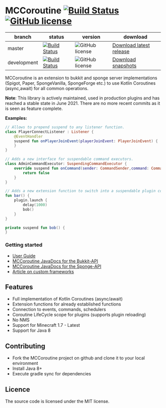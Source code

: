 # MCCoroutine [![Build Status](https://maven-badges.herokuapp.com/maven-central/com.github.shynixn.mccoroutine/mccoroutine-bukkit-api/badge.svg?style=flat-square)](https://maven-badges.herokuapp.com/maven-central/com.github.shynixn.mccoroutine/mccoroutine-bukkit-api) [![GitHub license](http://img.shields.io/badge/license-MIT-blue.svg?style=flat-square)](https://raw.githubusercontent.com/Shynixn/MCCoroutine/master/LICENSE)

| branch        | status        |  version | download |
| ------------- | ------------- |  --------| ---------| 
| master        | [![Build Status](https://github.com/Shynixn/MCCoroutine/workflows/CI/badge.svg?branch=master)](https://github.com/Shynixn/MCCoroutine/actions)| ![GitHub license](https://img.shields.io/nexus/r/https/oss.sonatype.org/com.github.shynixn.mccoroutine/mccoroutine-bukkit-api.svg?style=flat-square)  |[Download latest release](https://repo1.maven.org/maven2/com/github/shynixn/mccoroutine/)|
| development   | [![Build Status](https://github.com/Shynixn/MCCoroutine/workflows/CI/badge.svg?branch=development)](https://github.com/Shynixn/MCCoroutine/actions) |![GitHub license](https://img.shields.io/nexus/s/https/oss.sonatype.org/com.github.shynixn.mccoroutine/mccoroutine-bukkit-api.svg?style=flat-square) |  [Download snapshots](https://oss.sonatype.org/content/repositories/snapshots/com/github/shynixn/mccoroutine/) |

MCCoroutine is an extension to bukkit and sponge server implementations (Spigot, Paper, SpongeVanilla, SpongeForge etc.) to use Kotlin Coroutines (async,await) for
all common operations.

**Note**: This library is actively maintained, used in production plugins and has reached a stable state in June 2021. There are no more recent commits as it is seen as feature complete.

**Examples:**

```kotlin
// Allows to prepend suspend to any listener function.
class PlayerConnectListener : Listener {
    @EventHandler
    suspend fun onPlayerJoinEvent(playerJoinEvent: PlayerJoinEvent) {
    }
}
```

```kotlin
// Adds a new interface for suspendable command executors.
class AdminCommandExecutor: SuspendingCommandExecutor {
    override suspend fun onCommand(sender: CommandSender,command: Command,label: String,args: Array<out String>): Boolean {
        return false
    }
}
```

```kotlin
// Adds a new extension function to switch into a suspendable plugin coroutine.
fun bar() {
    plugin.launch {
        delay(1000)
        bob()
    }
}

private suspend fun bob() {
}
```

### Getting started

* [User Guide](https://shynixn.github.io/MCCoroutine/wiki/site/)
* [MCCoroutine JavaDocs for the Bukkit-API](https://shynixn.github.io/MCCoroutine/apidocs/bukkit)
* [MCCoroutine JavaDocs for the Sponge-API](https://shynixn.github.io/MCCoroutine/apidocs/sponge)
* [Article on custom frameworks](https://github.com/Shynixn/MCCoroutine/blob/master/ARTICLE.md)
   
## Features

* Full implementation of Kotlin Coroutines (async/await)
* Extension functions for already established functions
* Connection to events, commands, schedulers
* Coroutine LifeCycle scope for plugins (supports plugin reloading)
* No NMS
* Support for Minecraft 1.7 - Latest
* Support for Java 8

## Contributing

* Fork the MCCoroutine project on github and clone it to your local environment
* Install Java 8+
* Execute gradle sync for dependencies

## Licence

The source code is licensed under the MIT license. 
